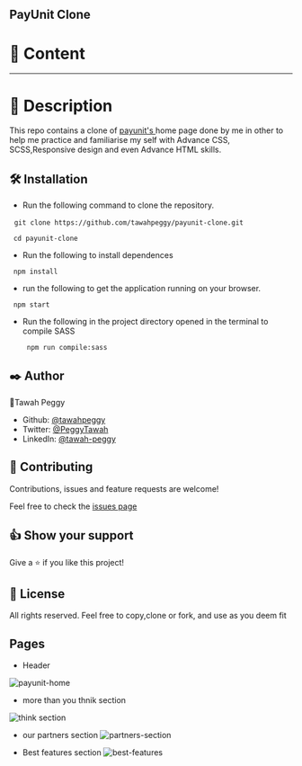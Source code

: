 ## PayUnit Clone
# 📝 Content
<hr/>

# 🧐 Description

This repo contains a clone of <a href="https://payunit.net/"> payunit's </a> home page done by me in other to help me practice and familiarise my self with Advance CSS, SCSS,Responsive design and even  Advance HTML skills.

## 🛠 Installation

- Run the following command to clone the repository.

<pre> <code>git clone https://github.com/tawahpeggy/payunit-clone.git</code></pre>
 
<pre><code> cd payunit-clone </code></pre>

 - Run the following to install dependences
 
 <pre><code> npm install </code></pre>
 
 - run the following to get the application running on your browser.<br/>
 
<pre><code> npm start  </code></pre>
- Run the following in the project directory opened in the terminal to compile SASS
  <pre><code> npm run compile:sass  </code></pre>



## ✒️ Author

👤Tawah Peggy
- Github: <a href="https://github.com/tawahpeggy"> @tawahpeggy</a>
- Twitter: <a href="https://twitter.com/PeggyTawah"> @PeggyTawah</a>
- LinkedIn: <a href ="nkedin.com/in/tawah-peggy-68642619a/">@tawah-peggy</a>

## 🤝 Contributing
Contributions, issues and feature requests are welcome!

Feel free to check the <a href="https://github.com/tawahpeggy/payunit-clone/issues"> issues page </a>

## 👍 Show your support
Give a ⭐️ if you like this project!

## 📝 License
All rights reserved.
Feel free to copy,clone or fork, and use as you deem fit

## Pages

- Header

![payunit-home](https://user-images.githubusercontent.com/40355086/156948978-0a22319e-537c-4d29-b1c8-92d912660a40.JPG)
- more than you thnik section

![think section](https://user-images.githubusercontent.com/40355086/156949066-32c514ba-9bc2-4fdb-8cb8-1400dd312b41.JPG)

- our partners section
![partners-section](https://user-images.githubusercontent.com/40355086/156949014-fcc5fe3d-0edc-47f4-9138-b86607897e40.JPG)

- Best features section
![best-features](https://user-images.githubusercontent.com/40355086/156949092-24837900-7962-4228-b036-7f9a8aefe05c.JPG)

